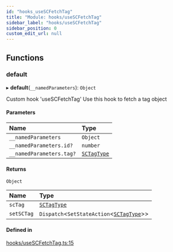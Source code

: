 ```yaml
---
id: "hooks_useSCFetchTag"
title: "Module: hooks/useSCFetchTag"
sidebar_label: "hooks/useSCFetchTag"
sidebar_position: 0
custom_edit_url: null
---
```


## Functions

### default

▸ **default**(`__namedParameters`): `Object`

Custom hook 'useSCFetchTag'
Use this hook to fetch a tag object

#### Parameters

| Name | Type |
| :------ | :------ |
| `__namedParameters` | `Object` |
| `__namedParameters.id?` | `number` |
| `__namedParameters.tag?` | [`SCTagType`](../interfaces/types_tag.SCTagType) |

#### Returns

`Object`

| Name | Type |
| :------ | :------ |
| `scTag` | [`SCTagType`](../interfaces/types_tag.SCTagType) |
| `setSCTag` | `Dispatch`<`SetStateAction`<[`SCTagType`](../interfaces/types_tag.SCTagType)\>\> |

#### Defined in

[hooks/useSCFetchTag.ts:15](https://github.com/selfcommunity/community-ui/blob/7f26f69/packages/sc-core/src/hooks/useSCFetchTag.ts#L15)
